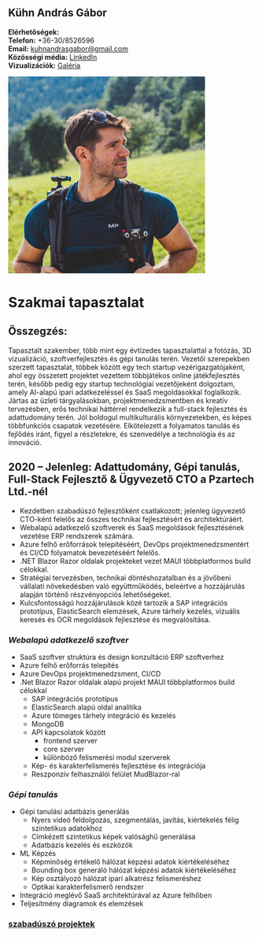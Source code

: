 ## Kühn András Gábor

**Elérhetőségek:**  
**Telefon:** +36-30/8526596  
**Email:** [kuhnandrasgabor@gmail.com](mailto:kuhnandrasgabor@gmail.com)  
**Közösségi média:** [LinkedIn](https://www.linkedin.com/in/andrew-k%C3%BChn-58251070/)  
**Vizualizációk:** [Galéria](https://drive.google.com/drive/u/1/folders/17BtC\_NqO1VWdKJ8OTOcvbAuNRcr1uOjr)

<img src="../images/profile.jpg" alt="profile_picture" style="max-width:400px;">

# Szakmai tapasztalat


## Összegzés:

Tapasztalt szakember, több mint egy évtizedes tapasztalattal a fotózás, 3D vizualizáció, szoftverfejlesztés és gépi tanulás terén. Vezetői szerepekben szerzett tapasztalat, többek között egy tech startup vezérigazgatójaként, ahol egy összetett projektet vezettem többjátékos online játékfejlesztés terén, később pedig egy startup technológiai vezetőjeként dolgoztam, amely AI-alapú ipari adatkezeléssel és SaaS megoldásokkal foglalkozik. Jártas az üzleti tárgyalásokban, projektmenedzsmentben és kreatív tervezésben, erős technikai háttérrel rendelkezik a full-stack fejlesztés és adattudomány terén. Jól boldogul multikulturális környezetekben, és képes többfunkciós csapatok vezetésére. Elkötelezett a folyamatos tanulás és fejlődés iránt, figyel a részletekre, és szenvedélye a technológia és az innováció.

## 2020 – Jelenleg: Adattudomány, Gépi tanulás, Full-Stack Fejlesztő & Ügyvezető CTO a Pzartech Ltd.-nél


* Kezdetben szabadúszó fejlesztőként csatlakozott; jelenleg ügyvezető CTO-ként felelős az összes technikai fejlesztésért és architektúráért.
* Webalapú adatkezelő szoftverek és SaaS megoldások fejlesztésének vezetése ERP rendszerek számára.
* Azure felhő erőforrások telepítéséért, DevOps projektmenedzsmentért és CI/CD folyamatok bevezetéséért felelős.
* .NET Blazor Razor oldalak projekteket vezet MAUI többplatformos build célokkal.
* Stratégiai tervezésben, technikai döntéshozatalban és a jövőbeni vállalati növekedésben való együttműködés, beleértve a hozzájárulás alapján történő részvényopciós lehetőségeket.
* Kulcsfontosságú hozzájárulások közé tartozik a SAP integrációs prototípus, ElasticSearch elemzések, Azure tárhely kezelés, vizuális keresés és OCR megoldások fejlesztése és megvalósítása.

### *Webalapú adatkezelő szoftver*

* SaaS szoftver struktúra és design konzultáció ERP szoftverhez
* Azure felhő erőforrás telepítés
* Azure DevOps projektmenedzsment, CI/CD
* .Net Blazor Razor oldalak alapú projekt MAUI többplatformos build célokkal
    * SAP integrációs prototípus
    * ElasticSearch alapú oldal analitika
    * Azure tömeges tárhely integráció és kezelés
    * MongoDB
    * API kapcsolatok között
        * frontend szerver
        * core szerver
        * különböző felismerési modul szerverek
    * Kép- és karakterfelismerés fejlesztése és integrációja
    * Reszponzív felhasználói felület MudBlazor-ral

### *Gépi tanulás*

* Gépi tanulási adatbázis generálás
    * Nyers videó feldolgozás, szegmentálás, javítás, kiértékelés félig szintetikus adatokhoz
    * Címkézett szintetikus képek valósághű generálása
    * Adatbázis kezelés és eszközök
* ML Képzés
    * Képminőség értékelő hálózat képzési adatok kiértékeléséhez
    * Bounding box generáló hálózat képzési adatok kiértékeléséhez
    * Kép osztályozó hálózat ipari alkatrész felismeréshez
    * Optikai karakterfelismerő rendszer
* Integráció meglévő SaaS architektúrával az Azure felhőben
* Teljesítmény diagramok és elemzések

### [szabadúszó projektek](../generated/sections/experience/freelance/freelance-expanded_hu.md)

